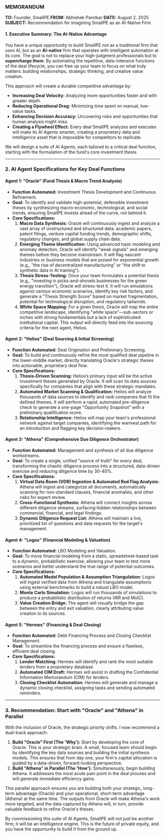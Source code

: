 ### **MEMORANDUM**

**TO:** Founder, SmallPE
**FROM:** Abhishek Parolkar
**DATE:** August 2, 2025
**SUBJECT:** Recommendation for imagining SmallPE as an AI-Native Firm

#### **1. Executive Summary: The AI-Native Advantage**

You have a unique opportunity to build SmallPE not as a traditional firm that *uses* AI, but as an **AI-native** firm that operates with intelligent automation at its core. The goal is not to replace your high-judgment professionals but to **supercharge them**. By automating the repetitive, data-intensive functions of the deal lifecycle, you can free up your team to focus on what truly matters: building relationships, strategic thinking, and creative value creation.

This approach will create a durable competitive advantage by:
*   **Increasing Deal Velocity:** Analyzing more opportunities faster and with greater depth.
*   **Reducing Operational Drag:** Minimizing time spent on manual, low-value tasks.
*   **Enhancing Decision Accuracy:** Uncovering risks and opportunities that human analysis might miss.
*   **Creating a Flywheel Effect:** Every deal SmallPE analyzes and executes will make its AI Agents smarter, creating a proprietary data and intelligence asset that is impossible for competitors to replicate.

We will design a suite of AI Agents, each tailored to a critical deal function, starting with the formulation of the fund's core investment thesis.

---

### **2. AI Agent Specifications for Key Deal Functions**

#### **Agent 1: "Oracle" (Fund Thesis & Macro Trend Analysis)**

*   **Function Automated:** Investment Thesis Development and Continuous Refinement.
*   **Goal:** To identify and validate high-potential, defensible investment theses by synthesizing macro-economic, technological, and social trends, ensuring SmallPE invests ahead of the curve, not behind it.
*   **Core Specifications:**
    1.  **Macro Data Synthesis:** Oracle will continuously ingest and analyze a vast array of unstructured and structured data: academic papers, patent filings, venture capital funding trends, demographic shifts, regulatory changes, and global supply chain data.
    2.  **Emerging Theme Identification:** Using advanced topic modeling and anomaly detection, Oracle will identify "weak signals" and emerging themes before they become mainstream. It will flag nascent industries or business models that are poised for exponential growth (e.g., "the rise of decentralized manufacturing" or "the shift to synthetic data in AI training").
    3.  **Thesis Stress-Testing:** Once your team formulates a potential thesis (e.g., "investing in picks-and-shovels businesses for the green energy transition"), Oracle will stress-test it. It will run simulations against various economic scenarios, identify key risk factors, and generate a "Thesis Strength Score" based on market fragmentation, potential for technological disruption, and regulatory tailwinds.
    4.  **White Space Mapping:** For a given thesis, Oracle will map the entire competitive landscape, identifying "white space"—sub-sectors or niches with strong fundamentals but a lack of sophisticated institutional capital. This output will directly feed into the sourcing criteria for the next agent, Helios.

#### **Agent 2: "Helios" (Deal Sourcing & Initial Screening)**

*   **Function Automated:** Deal Origination and Preliminary Screening.
*   **Goal:** To build and continuously refine the most qualified deal pipeline in the lower-middle market, directly translating Oracle's strategic theses into actionable, proprietary deal flow.
*   **Core Specifications:**
    1.  **Thesis-Driven Scanning:** Helios’s primary input will be the active investment theses generated by Oracle. It will scan its data sources specifically for companies that align with these strategic mandates.
    2.  **Automated Market Scanning & Qualification:** Helios will analyze thousands of data sources to identify and rank companies that fit the defined themes. It will perform a rapid, automated pre-diligence check to generate a one-page "Opportunity Snapshot" with a preliminary qualification score.
    3.  **Relationship Intelligence:** Helios will map your team's professional network against target companies, identifying the warmest path for an introduction and flagging key decision-makers.

#### **Agent 3: "Athena" (Comprehensive Due Diligence Orchestrator)**

*   **Function Automated:** Management and synthesis of all due diligence workstreams.
*   **Goal:** To create a single, unified "source of truth" for every deal, transforming the chaotic diligence process into a structured, data-driven exercise and reducing diligence time by 30-40%.
*   **Core Specifications:**
    1.  **Virtual Data Room (VDR) Ingestion & Automated Red Flag Analysis:** Athena will ingest and categorize all documents, automatically scanning for non-standard clauses, financial anomalies, and other risks for expert review.
    2.  **Cross-Functional Synthesis:** Athena will connect insights across different diligence streams, surfacing hidden relationships between commercial, financial, and legal findings.
    3.  **Dynamic Diligence Request List:** Athena will maintain a live, prioritized list of questions and data requests for the target's management.

#### **Agent 4: "Logos" (Financial Modeling & Valuation)**

*   **Function Automated:** LBO Modeling and Valuation.
*   **Goal:** To move financial modeling from a static, spreadsheet-based task to a dynamic, probabilistic exercise, allowing your team to test more scenarios and better understand the true range of potential outcomes.
*   **Core Specifications:**
    1.  **Automated Model Population & Assumption Triangulation:** Logos will ingest verified data from Athena and triangulate assumptions using external benchmarks to build a robust LBO model.
    2.  **Monte Carlo Simulation:** Logos will run thousands of simulations to produce a probabilistic distribution of returns (IRR and MoIC).
    3.  **Value Creation Bridge:** The agent will visually bridge the gap between the entry and exit valuation, clearly attributing value creation to its sources.

#### **Agent 5: "Hermes" (Financing & Deal Closing)**

*   **Function Automated:** Debt Financing Process and Closing Checklist Management.
*   **Goal:** To streamline the financing process and ensure a flawless, efficient deal closing.
*   **Core Specifications:**
    1.  **Lender Matching:** Hermes will identify and rank the most suitable lenders from a proprietary database.
    2.  **Automated CIM Draft:** Hermes will assist in drafting the Confidential Information Memorandum (CIM) for lenders.
    3.  **Closing Checklist Automation:** Hermes will generate and manage a dynamic closing checklist, assigning tasks and sending automated reminders.

---

### **3. Recommendation: Start with "Oracle" and "Athena" in Parallel**

With the inclusion of Oracle, the strategic priority shifts. I now recommend a dual-track approach:

1.  **Build "Oracle" First (The 'Why'):** Start by developing the core of Oracle. This is your strategic brain. A small, focused team should begin by identifying the key data sources and building the initial synthesis models. This ensures that from day one, your firm's capital allocation is guided by a data-driven, forward-looking perspective.
2.  **Build "Athena" in Parallel (The 'How'):** Simultaneously, begin building Athena. It addresses the most acute pain point in the deal process and will generate immediate efficiency gains.

This parallel approach ensures you are building both your strategic, long-term advantage (Oracle) and your operational, short-term advantage (Athena) at the same time. The outputs from Oracle will make Athena's work more targeted, and the data captured by Athena will, in turn, provide valuable feedback to refine Oracle's theses.

By commissioning this suite of AI Agents, SmallPE will not just be another firm; it will be an intelligence engine. This is the future of private equity, and you have the opportunity to build it from the ground up.
